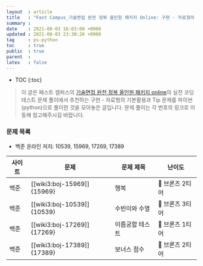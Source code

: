 ```yaml
---
layout  : article
title   : "Fast Campus_기술면접 완전 정복 올인원 패키지 Online: 구현 - 자료형의 기본 활용과 Tip"
summary : 
date    : 2021-08-03 16:03:00 +0900
updated : 2021-08-03 23:30:26 +0900
tag     : ps-python
toc     : true
public  : true
parent  : 
latex   : false
---
```

* TOC
{:toc}

> 이 글은 패스트 캠퍼스의 [기술면접 완전 정복 올인원 패키지 online](https://fastcampus.co.kr/dev_online_algo)의 실전 코딩테스트 문제 풀이에서 추천하는 구현 - 자료형의 기본활용과 Tip 문제를 파이썬(python)으로 풀이한 것을 모아놓은 글입니다. 문제 풀이는 각 번호의 링크로 이동해 참고해주시길 바랍니다.

### 문제 목록

* 백준 온라인 저지: 10539, 15969, 17269, 17389

| 사이트 | 문제                       | 문제 제목       | 난이도          |
| ------ | -------------------------- | --------------- | --------------- |
| 백준   | [[wiki3:boj-15969]]{15969} | 행복            | 🥉 브론즈 2티어 |
| 백준   | [[wiki3:boj-10539]]{10539} | 수빈이와 수열   | 🥉 브론즈 3티어 |
| 백준   | [[wiki3:boj-17269]]{17269} | 이름궁합 테스트 | 🥉 브론즈 1티어 |
| 백준   | [[wiki3:boj-17389]]{17389} | 보너스 점수     | 🥉 브론즈 2티어 |
